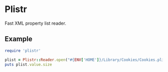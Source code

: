 # Plistr

Fast XML property list reader.

## Example

```ruby
require 'plistr'

plist = Plistr::Reader.open("#{ENV['HOME']}/Library/Cookies/Cookies.plist")
puts plist.value.size
```

